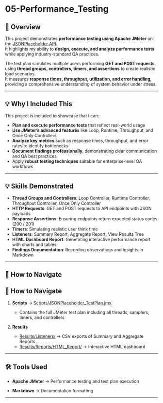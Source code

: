# 05-Performance_Testing

## 📌 Overview
This project demonstrates **performance testing using Apache JMeter** on the [JSONPlaceholder API](https://jsonplaceholder.typicode.com/).  
It highlights my ability to **design, execute, and analyze performance tests** while applying industry-standard QA practices.

The test plan simulates multiple users performing **GET and POST requests**, using **thread groups, controllers, timers, and assertions** to create realistic load scenarios.  
It measures **response times, throughput, utilization, and error handling**, providing a comprehensive understanding of system behavior under stress.

---

## 💡 Why I Included This
This project is included to showcase that I can:  
- **Plan and execute performance tests** that reflect real-world usage  
- **Use JMeter’s advanced features** like Loop, Runtime, Throughput, and Once Only Controllers  
- **Analyze key metrics** such as response times, throughput, and error rates to identify bottlenecks  
- **Document findings professionally**, demonstrating clear communication and QA best practices  
- Apply **robust testing techniques** suitable for enterprise-level QA workflows

---

## 💡 Skills Demonstrated
- **Thread Groups and Controllers**: Loop Controller, Runtime Controller, Throughput Controller, Once Only Controller  
- **HTTP Requests**: GET and POST requests to API endpoints with JSON payloads  
- **Response Assertions**: Ensuring endpoints return expected status codes (200 / 201)  
- **Timers**: Simulating realistic user think time  
- **Listeners**: Summary Report, Aggregate Report, View Results Tree  
- **HTML Dashboard Report**: Generating interactive performance report with charts and tables  
- **Findings Documentation**: Recording observations and insights in Markdown  

---

## 📌 How to Navigate

## 📌 How to Navigate

1. **Scripts** → [Scripts/JSONPlaceholder_TestPlan.jmx](./Scripts/JSONPlaceholder_TestPlan.jmx)  
   - Contains the full JMeter test plan including all threads, samplers, timers, and controllers  

2. **Results**  
   - [Results/Listeners/](./Results/Listeners/) → CSV exports of Summary and Aggregate Reports  
   - [Results/Reports/HTML_Report/](./Results/Reports/HTML_Report/) → Interactive HTML dashboard  



---

## 🛠 Tools Used
- **Apache JMeter** → Performance testing and test plan execution  

- **Markdown** → Documentation formatting  

---
